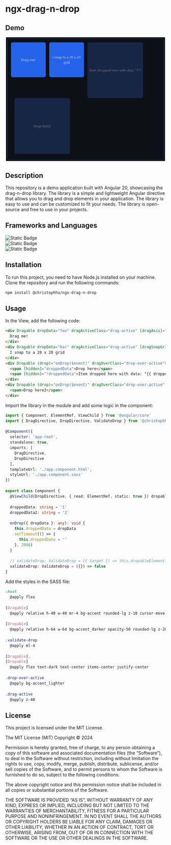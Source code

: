 # ngx-drag-n-drop

## Demo
<p align="center">
  <a href="https://christophhu.github.io/ngx-drag-n-drop"><img src="https://github.com/ChristophHu/ChristophHu/blob/main/assets/img/ngx-drag-n-drop.png" width="500" alt="image" /></a>
</p>

## Description
This repository is a demo application built with Angular 20, showcasing the drag-n-drop library. The library is a simple and lightweight Angular directive that allows you to drag and drop elements in your application. The library is easy to use and can be customized to fit your needs. The library is open-source and free to use in your projects.

## Frameworks and Languages
<p align="left">
    <img alt="Static Badge" src="https://img.shields.io/badge/20.3.0-000000?style=for-the-badge&logo=angular&logoColor=white&label=Angular&labelColor=000000"><br>
  <img alt="Static Badge" src="https://img.shields.io/badge/4.1.16-000000?style=for-the-badge&logo=tailwindcss&logoColor=white&label=Tailwind&labelColor=06B6D4&color=000000"><br>
  <img alt="Static Badge" src="https://img.shields.io/badge/5.9.2-000000?style=for-the-badge&logo=typescript&logoColor=white&label=Typescript&labelColor=007ACC&color=000000">
</p>

## Installation
To run this project, you need to have Node.js installed on your machine. Clone the repository and run the following commands:

```bash
npm install @christophhu/ngx-drag-n-drop
```

## Usage
In the View, add the following code:
```html
<div Dragable dropData="foo" dragActiveClass="drag-active" [dragAxis]="{y: true, x: true}" [touchStartLongPress]="{ delay: 300, delta: 30 }">
  Drag me!
</div>
<div Dragable dropData="bar" dragActiveClass="drag-active" [dragSnapGrid]="{ x: 20, y: 20 }" [touchStartLongPress]="{ delay: 300, delta: 30 }">
  I snap to a 20 x 20 grid
</div>
<div Dropable (drop)="onDrop($event)" dragOverClass="drop-over-active">
  <span [hidden]="droppedData">Drop here</span>
  <span [hidden]="!droppedData">Item dropped here with data: "{{ droppedData }}"!</span>
</div>
<div Dropable (drop)="onDrop($event)" dragOverClass="drop-over-active" [validateDrop]="validateDrop" class="validate-drop">
  <span>Drop here2</span>
</div>
```

Import the library in the module and add some logic in the component:
```typescript
import { Component, ElementRef, ViewChild } from '@angular/core'
import { DragDirective, DropDirective, ValidateDrop } from '@christophhu/ngx-drag-n-drop'

@Component({
  selector: 'app-root',
  standalone: true,
  imports: [
    DragDirective,
    DropDirective
  ],
  templateUrl: './app.component.html',
  styleUrl: './app.component.sass'
})

export class Component {
  @ViewChild(DropDirective, { read: ElementRef, static: true }) dropableElement!: ElementRef

  droppedData: string = '1'
  droppedData2: string = '2'  

  onDrop({ dropData }: any): void {
    this.droppedData = dropData
    setTimeout(() => {
      this.droppedData = ''
    }, 2000)
  }

  // validateDrop: ValidateDrop = ({ target }) => this.dropableElement.nativeElement.contains(target as Node)
  validateDrop: ValidateDrop = ({}) => false
}
```

Add the styles in the SASS file:
```scss
:host
  @apply flex

[Dragable]
  @apply relative h-40 w-40 mr-4 bg-accent rounded-lg z-10 cursor-move

[Dropable]
  @apply relative h-64 w-64 bg-accent_darker opacity-50 rounded-lg z-20

.validate-drop
  @apply ml-4

[Dragable],
[Dropable]
  @apply flex text-dark text-center items-center justify-center

.drop-over-active
  @apply bg-accent_lighter

.drag-active
  @apply z-40
```

## License
This project is licensed under the MIT License.

The MIT License (MIT)
Copyright © 2024 <copyright holders>

Permission is hereby granted, free of charge, to any person obtaining a copy of this software and associated documentation files (the “Software”), to deal in the Software without restriction, including without limitation the rights to use, copy, modify, merge, publish, distribute, sublicense, and/or sell copies of the Software, and to permit persons to whom the Software is furnished to do so, subject to the following conditions:

The above copyright notice and this permission notice shall be included in all copies or substantial portions of the Software.

THE SOFTWARE IS PROVIDED “AS IS”, WITHOUT WARRANTY OF ANY KIND, EXPRESS OR IMPLIED, INCLUDING BUT NOT LIMITED TO THE WARRANTIES OF MERCHANTABILITY, FITNESS FOR A PARTICULAR PURPOSE AND NONINFRINGEMENT. IN NO EVENT SHALL THE AUTHORS OR COPYRIGHT HOLDERS BE LIABLE FOR ANY CLAIM, DAMAGES OR OTHER LIABILITY, WHETHER IN AN ACTION OF CONTRACT, TORT OR OTHERWISE, ARISING FROM, OUT OF OR IN CONNECTION WITH THE SOFTWARE OR THE USE OR OTHER DEALINGS IN THE SOFTWARE.
